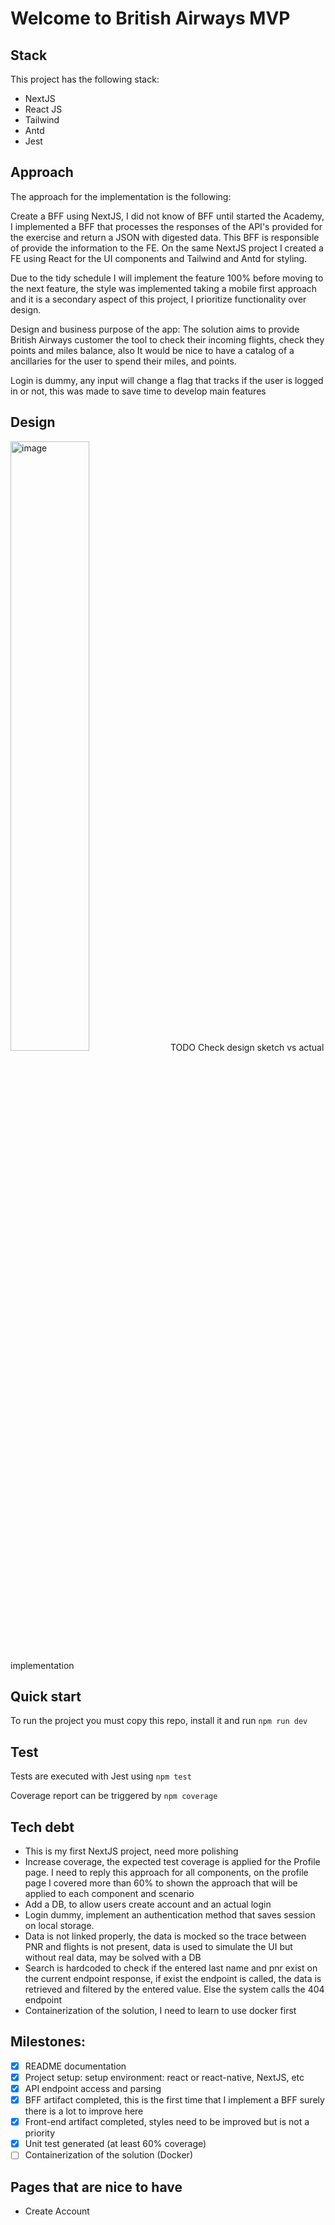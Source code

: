 # Welcome to British Airways MVP

## **Stack**

This project has the following stack:

- NextJS
- React JS
- Tailwind
- Antd
- Jest

## **Approach**

The approach for the implementation is the following:

Create a BFF using NextJS, I did not know of BFF until started the Academy, I implemented a BFF that processes the responses of the API's provided for the exercise and return a JSON with digested data. This BFF is responsible of provide the information to the FE.
On the same NextJS project I created a FE using React for the UI components and Tailwind and Antd for styling.

Due to the tidy schedule I will implement the feature 100% before moving to the next feature, the style was implemented taking a mobile first approach and it is a secondary aspect of this project, I prioritize functionality over design.

Design and business purpose of the app:
The solution aims to provide British Airways customer the tool to check their incoming flights, check they points and miles balance, also It would be nice to have a catalog of a ancillaries for the user to spend their miles, and points.

Login is dummy, any input will change a flag that tracks if the user is logged in or not, this was made to save time to develop main features

## **Design**

<img src="/image.png" alt="image" width="50%" height="auto">
TODO
Check design sketch vs actual implementation

## **Quick start**

To run the project you must copy this repo, install it and run `npm run dev`

## **Test**

Tests are executed with Jest using `npm test`

Coverage report can be triggered by `npm coverage`

## **Tech debt**

- This is my first NextJS project, need more polishing
- Increase coverage, the expected test coverage is applied for the Profile page. I need to reply this approach for all components, on the profile page I covered more than 60% to shown the approach that will be applied to each component and scenario
- Add a DB, to allow users create account and an actual login
- Login dummy, implement an authentication method that saves session on local storage.
- Data is not linked properly, the data is mocked so the trace between PNR and flights is not present, data is used to simulate the UI but without real data, may be solved with a DB
- Search is hardcoded to check if the entered last name and pnr exist on the current endpoint response, if exist the endpoint is called, the data is retrieved and filtered by the entered value. Else the system calls the 404 endpoint
- Containerization of the solution, I need to learn to use docker first

## **Milestones**:

- [x] README documentation
- [x] Project setup: setup environment: react or react-native, NextJS, etc
- [x] API endpoint access and parsing
- [x] BFF artifact completed, this is the first time that I implement a BFF surely there is a lot to improve here
- [x] Front-end artifact completed, styles need to be improved but is not a priority
- [x] Unit test generated (at least 60% coverage)
- [ ] Containerization of the solution (Docker)

## **Pages that are nice to have**

- Create Account
